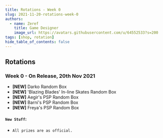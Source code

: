 ```yaml
---
title: Rotations - Week 0
slug: 2021-11-20-rotations-week-0
authors:
  - name: Zeref
    title: Game Designer
    image_url: https://avatars.githubusercontent.com/u/64552533?s=200
tags: [shop, rotation]
hide_table_of_contents: false
---
```

## Rotations

### **Week 0** - **On Release, 20th Nov 2021**
- **[NEW]** Darko Random Box
- **[NEW]** 'Blazing Blades' In-line Skates Random Box
- **[NEW]** Aegir's PSP Random Box
- **[NEW]** Barni's PSP Random Box
- **[NEW]** Freya's PSP Random Box
#### `New Stuff`:
- `All prizes are as official.`